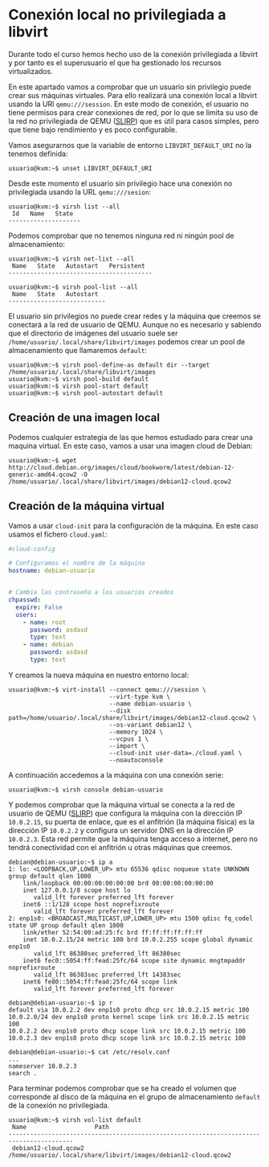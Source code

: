 # Conexión local no privilegiada a libvirt

Durante todo el curso hemos hecho uso de la conexión privilegiada a libvirt y por tanto es el superusuario el que ha gestionado los recursos virtualizados.

En este apartado vamos a comprobar que un usuario sin privilegio puede crear sus máquinas virtuales. Para ello realizará una conexión local a libvirt usando la URI `qemu:///session`. En este modo de conexión, el usuario no tiene permisos para crear conexiones de red, por lo que se limita su uso de la red no privilegiada de QEMU ([SLIRP](https://wiki.qemu.org/Documentation/Networking#User_Networking_.28SLIRP.29)) que es útil para casos simples, pero que tiene bajo rendimiento y es poco configurable. 

Vamos asegurarnos que la variable de entorno `LIBVIRT_DEFAULT_URI` no la tenemos definida:

```
usuario@kvm:~$ unset LIBVIRT_DEFAULT_URI
```

Desde este momento el usuario sin privilegio hace una conexión no privilegiada usando la URL `qemu:///sesion`:

```
usuario@kvm:~$ virsh list --all
 Id   Name   State
--------------------
```

Podemos comprobar que no tenemos ninguna red ni ningún pool de almacenamiento:

```
usuario@kvm:~$ virsh net-list --all
 Name   State   Autostart   Persistent
----------------------------------------

usuario@kvm:~$ virsh pool-list --all
 Name   State   Autostart
---------------------------
```

El usuario sin privilegios no puede crear redes y la máquina que creemos se conectará a la red de usuario de QEMU. Aunque no es necesario y sabiendo que el directorio de imágenes del usuario suele ser `/home/usuario/.local/share/libvirt/images` podemos crear un pool de almacenamiento que llamaremos `default`:

```
usuario@kvm:~$ virsh pool-define-as default dir --target /home/usuario/.local/share/libvirt/images
usuario@kvm:~$ virsh pool-build default
usuario@kvm:~$ virsh pool-start default 
usuario@kvm:~$ virsh pool-autostart default 
```

## Creación de una imagen local

Podemos cualquier estrategia de las que hemos estudiado para crear una maquina virtual. En este caso, vamos a usar una imagen cloud de Debian:

```
usuario@kvm:~$ wget http://cloud.debian.org/images/cloud/bookworm/latest/debian-12-generic-amd64.qcow2 -O /home/usuario/.local/share/libvirt/images/debian12-cloud.qcow2
```


## Creación de la máquina virtual

Vamos a usar `cloud-init` para la configuración de la máquina. En este caso usamos el fichero `cloud.yaml`:

```yaml
#cloud-config

# Configuramos el nombre de la máquina
hostname: debian-usuario


# Cambia las contraseña a los usuarios creados
chpasswd:
  expire: False
  users:
    - name: root
      password: asdasd
      type: text
    - name: debian
      password: asdasd
      type: text
```

Y creamos la nueva máquina en nuestro entorno local:

```
usuario@kvm:~$ virt-install --connect qemu:///session \
                            --virt-type kvm \
                            --name debian-usuario \
                            --disk path=/home/usuario/.local/share/libvirt/images/debian12-cloud.qcow2 \
                            --os-variant debian12 \
                            --memory 1024 \
                            --vcpus 1 \
                            --import \
                            --cloud-init user-data=./cloud.yaml \
                            --noautoconsole
```

A continuación accedemos a la máquina con una conexión serie:

```
usuario@kvm:~$ virsh console debian-usuario
```

Y podemos comprobar que la máquina virtual se conecta a la red de usuario de QEMU ([SLIRP](https://wiki.qemu.org/Documentation/Networking#User_Networking_.28SLIRP.29)) que configura la máquina con la dirección IP `10.0.2.15`, su puerta de enlace, que es el anfitrión (la máquina física) es la dirección IP `10.0.2.2` y configura un servidor DNS en la dirección IP `10.0.2.3`. Esta red permite que la máquina tenga acceso a internet, pero no tendrá conectividad con el anfitrión u otras máquinas que creemos.

```
debian@debian-usuario:~$ ip a
1: lo: <LOOPBACK,UP,LOWER_UP> mtu 65536 qdisc noqueue state UNKNOWN group default qlen 1000
    link/loopback 00:00:00:00:00:00 brd 00:00:00:00:00:00
    inet 127.0.0.1/8 scope host lo
       valid_lft forever preferred_lft forever
    inet6 ::1/128 scope host noprefixroute 
       valid_lft forever preferred_lft forever
2: enp1s0: <BROADCAST,MULTICAST,UP,LOWER_UP> mtu 1500 qdisc fq_codel state UP group default qlen 1000
    link/ether 52:54:00:ad:25:fc brd ff:ff:ff:ff:ff:ff
    inet 10.0.2.15/24 metric 100 brd 10.0.2.255 scope global dynamic enp1s0
       valid_lft 86380sec preferred_lft 86380sec
    inet6 fec0::5054:ff:fead:25fc/64 scope site dynamic mngtmpaddr noprefixroute 
       valid_lft 86383sec preferred_lft 14383sec
    inet6 fe80::5054:ff:fead:25fc/64 scope link 
       valid_lft forever preferred_lft forever

debian@debian-usuario:~$ ip r
default via 10.0.2.2 dev enp1s0 proto dhcp src 10.0.2.15 metric 100 
10.0.2.0/24 dev enp1s0 proto kernel scope link src 10.0.2.15 metric 100 
10.0.2.2 dev enp1s0 proto dhcp scope link src 10.0.2.15 metric 100 
10.0.2.3 dev enp1s0 proto dhcp scope link src 10.0.2.15 metric 100 

debian@debian-usuario:~$ cat /etc/resolv.conf 
...
nameserver 10.0.2.3
search .
```

Para terminar podemos comprobar que se ha creado el volumen que corresponde al disco de la máquina en el grupo de almacenamiento `default` de la conexión no privilegiada.

```
usuario@kvm:~$ virsh vol-list default
 Name                   Path
----------------------------------------------------------------------------------------
 debian12-cloud.qcow2   /home/usuario/.local/share/libvirt/images/debian12-cloud.qcow2
```